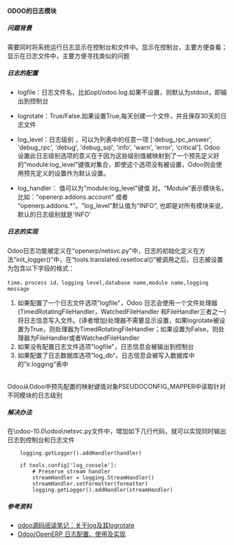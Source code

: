 #### ODOO的日志模块

##### 问题背景
需要同时将系统运行日志显示在控制台和文件中。显示在控制台，主要方便查看；显示在日志文件中，主要方便寻找类似的问题

##### 日志的配置

- logfile：日志文件名，比如opt/odoo.log.如果不设置，则默认为stdout，即输出到控制台

- logrotate：True/False.如果设置True,每天创建一个文件，并且保存30天的日志文件

- log_level：日志级别 ，可以为列表中的任意一项 ['debug_rpc_answer', 'debug_rpc', 'debug', 'debug_sql', 'info', 'warn', 'error', 'critical']. Odoo 设置此日志级别选项的意义在于因为这些级别值被映射到了一个预先定义好的"module:log_level"键值对集合，即使这个选项没有被设置，Odoo则会使用预先定义的设置作为默认设置。

- log_handler： 值可以为"module:log_level"键值 对。“Module”表示模块名，比如：“openerp.addons.account” 或者 “openerp.addons.*”。"log_level"默认值为“INFO”, 也即是对所有模块来说，默认的日志级别就是'INFO'

##### 日志的实现
Odoo日志功能被定义在“openerp/netsvc.py”中，日志的初始化定义在方法“init_logger()”中，在“tools.translated.resetlocal()“被调用之后，日志被设置为包含以下字段的格式：

```
time，process id，logging level,database name,module name,logging message
```
1. 如果配置了一个日志文件选项"logfile"，Odoo 日志会使用一个文件处理器(TimedRotatingFileHandler，WatchedFileHandler 和FileHandler三者之一)将日志信息写入文件。(译者增加)处理器不需要显示设置，如果logrotate被设置为True，则处理器为TimedRotatingFileHandler；如果设置为False，则处理器为FileHandler或者WatchedFileHandler
2. 如果没有配置日志文件选项"logfile"，日志信息会被输出到控制台
3. 如果配置了日志数据库选项”log_db“，日志信息会被写入数据库中的”ir.logging“表中

<br/>Odoo从Odoo中预先配置的映射键值对象PSEUDOCONFIG_MAPPER中读取针对不同模块的日志级别

##### 解决办法
在\odoo-10.0\odoo\netsvc.py文件中，增加如下几行代码，就可以实现同时输出日志到控制台和日志文件
```
    logging.getLogger().addHandler(handler)

    if tools.config['log_console']:
        # Preserve stream handler
        streamHandler = logging.StreamHandler()
        streamHandler.setFormatter(formatter)
        logging.getLogger().addHandler(streamHandler)
```

##### 参考资料
- [odoo源码阅读笔记：关于log及其logrotate](http://blog.sina.com.cn/s/blog_53d318170102wnsc.html)
- [Odoo/OpenERP 日志配置、使用及实现](https://www.cnblogs.com/chjbbs/p/5575105.html)





